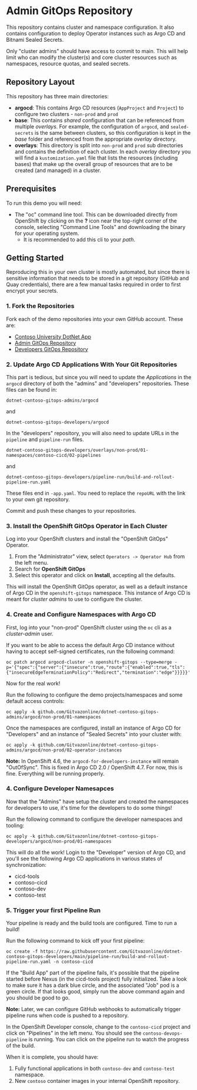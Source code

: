# Admin GitOps Repository

This repository contains cluster and namespace configuration.  It also contains configuration to deploy Operator instances such as Argo CD and Bitnami Sealed Secrets.

Only "cluster admins" should have access to commit to main.  This will help limit who can modify the cluster(s) and core cluster resources such as namespaces, resource quotas, and sealed secrets.

## Repository Layout

This repository has three main directories:
* **argocd**: This contains Argo CD resources (`AppProject` and `Project`) to configure two clusters - `non-prod` and `prod`
* **base**: This contains *shared* configuration that can be referenced from multiple *overlays*.  For example, the configuration of `argocd`, and `sealed-secrets` is the same between clusters, so this configuration is kept in the *base* folder and referenced from the appropriate *overlay* directory.
* **overlays**: This directory is split into `non-prod` and `prod` sub directories and contains the definition of each cluster.  In each *overlay* directory you will find a `kustomization.yaml` file that lists the resources (including bases) that make up the overall group of resources that are to be created (and managed) in a cluster.

## Prerequisites

To run this demo you will need:
* The "oc" command line tool.  This can be downloaded directly from OpenShift by clicking on the **?** icon near the top-right corner of the console, selecting "Command Line Tools" and downloading the binary for your operating system.
    * It is recommended to add this cli to your *path*.


## Getting Started

Reproducing this in your own cluster is mostly automated, but since there is sensitive information that needs to be stored in a git repository (GitHub and Quay credentials), there are a few manual tasks required in order to first encrypt your secrets.  

### 1. Fork the Repositories

Fork each of the demo repositories into your own GitHub account.  These are:
* [Contoso University DotNet App](https://github.com/pittar-sandbox/dotnet-contoso-app)
* [Admin GitOps Repository](https://github.com/pittar-sandbox/dotnet-contoso-gitops-admins)
* [Developers GitOps Repository](https://github.com/pittar-sandbox/dotnet-contoso-gitops-developers)

### 2. Update Argo CD Applications With Your Git Repositories

This part is tedious, but since you will need to update the *Applications* in the `argocd` directory of both the "admins" and "developers" repositories.  These files can be found in:

```
dotnet-contoso-gitops-admins/argocd
```
and
```
dotnet-contoso-gitops-developers/argocd
```

In the "developers" repository, you will also need to update URLs in the `pipeline` and `pipeline-run` files.

```
dotnet-contoso-gitops-developers/overlays/non-prod/01-namespaces/contoso-cicd/02-pipelines
```
and
```
dotnet-contoso-gitops-developers/pipeline-run/build-and-rollout-pipeline-run.yaml
```

These files end in `-app.yaml`.  You need to replace the `repoURL` with the link to your own git repository.

Commit and push these changes to your repositories.

### 3. Install the OpenShift GitOps Operator in Each Cluster

Log into your OpenShift clusters and install the "OpenShift GitOps" Operator.
1. From the "Administrator" view, select `Operators -> Operator Hub` from the left menu.
2. Search for **OpenShift GitOps**
3. Select this operator and click on **Install**, accepting all the defaults.

This will install the OpenShift GitOps operator, as well as a default instance of Argo CD in the `openshift-gitops` namespace.  This instance of Argo CD is meant for *cluster admins* to use to configure the cluster.

### 4. Create and Configure Namespaces with Argo CD

First, log into your "non-prod" OpenShift cluster using the `oc` cli as a *cluster-admin* user.

If you want to be able to access the default Argo CD instance without having to accept self-signed certificates, run the following command:

```
oc patch argocd argocd-cluster -n openshift-gitops --type=merge -p='{"spec":{"server":{"insecure":true,"route":{"enabled":true,"tls":{"insecureEdgeTerminationPolicy":"Redirect","termination":"edge"}}}}}'
```

Now for the real work!

Run the following to configure the demo projects/namespaces and some default access controls:

```
oc apply -k github.com/Gitvazonline/dotnet-contoso-gitops-admins/argocd/non-prod/01-namespaces
```

Once the namespaces are configured, install an instance of Argo CD for "Developers" and an instance of "Sealed Secrets" into your cluster with:

```
oc apply -k github.com/Gitvazonline/dotnet-contoso-gitops-admins/argocd/non-prod/02-operator-instances
```

**Note:** In OpenShift 4.6, the `argocd-for-developers-instance` will remain "OutOfSync".  This is fixed in Argo CD 2.0 / OpenShift 4.7.  For now, this is fine.  Everything will be running properly.

### 4. Configure Developer Namesapces

Now that the "Admins" have setup the cluster and created the namespaces for developers to use, it's time for the developers to do some things!

Run the following command to configure the developer namespaces and tooling:

```
oc apply -k github.com/Gitvazonline/dotnet-contoso-gitops-developers/argocd/non-prod/01-namespaces
```

This will do all the work!  Login to the "Developer" version of Argo CD, and you'll see the following Argo CD applications in various states of synchronization:
* cicd-tools
* contoso-cicd
* contoso-dev
* contoso-test



### 5. Trigger your first Pipeline Run

Your pipeline is ready and the build tools are configured.  Time to run a build!

Run the following command to kick off your first pipeline:

```
oc create -f https://raw.githubusercontent.com/Gitvazonline/dotnet-contoso-gitops-developers/main/pipeline-run/build-and-rollout-pipeline-run.yaml -n contoso-cicd
```

If the "Build App" part of the pipeline fails, it's possible that the pipeline started before Nexus (in the cicd-tools project) fully initialized.  Take a look to make sure it has a dark blue circle, and the associated "Job" pod is a green circle.  If that looks good, simply run the above command again and you should be good to go.


**Note:** Later, we can configure GitHub webhooks to automatically trigger pipeline runs when code is pushed to a repository.

In the OpenShift Developer console, change to the `contoso-cicd` project and click on "Pipelines" in the left menu.  You should see the `contoso-devops-pipeline` is running.  You can click on the pipeline run to watch the progress of the build.

When it is complete, you should have:
1. Fully functional applications in both `contoso-dev` and `contoso-test` namespace.
2. New `contoso` container images in your internal OpenShift repository.

